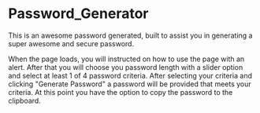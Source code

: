 # Password_Generator

This is an awesome password generated, built to assist you in generating a super awesome and secure password. 

When the page loads, you will instructed on how to use the page with an alert. After that you will choose you password length with a slider option and select at least 1 of 4 password criteria. After selecting your criteria and clicking "Generate Password" a password will be provided that meets your criteria. At this point you have the option to copy the password to the clipboard.